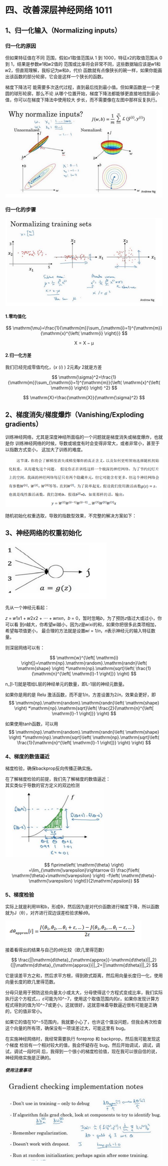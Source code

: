 # 四、改善深层神经网络 1011

## 1、归一化输入（Normalizing inputs）


### 归一化的原因

但如果特征值在不同
范围，假如𝑥1取值范围从 1 到 1000，特征𝑥2的取值范围从 0 到 1，结果是参数𝑤1和𝑤2值的
范围或比率将会非常不同，这些数据轴应该是𝑤1和𝑤2，但直观理解，我标记为𝑤和𝑏，代价
函数就有点像狭长的碗一样，如果你能画出该函数的部分轮廓，它会是这样一个狭长的函数。


梯度下降法可
能需要多次迭代过程，直到最后找到最小值。但如果函数是一个更圆的球形轮廓，那么不论
从哪个位置开始，梯度下降法都能够更直接地找到最小值，你可以在梯度下降法中使用较大
步长，而不需要像在左图中那样反复执行。

![1011_01.png](https://github.com/ta00231/DeepLearning/blob/main/Pictures/1011_01.png)

### 归一化的步骤

![1011_02.png](https://github.com/ta00231/DeepLearning/blob/main/Pictures/1011_02.png)

#### 1.零均值化

$$
\mathrm{\mu}=\frac{1}{\mathrm{m}}\sum_{\mathrm{i}=1}^{\mathrm{m}}{\mathrm{x}^{\left( \mathrm{i} \right)}}
$$


$$
\mathrm{X}=\mathrm{X}-\mathrm{\mu}
$$


#### 2.归一化方差

我们已经完成零值均化，(𝑥
(𝑖)
)
2元素𝑦
2就是方差

$$
\mathrm{\sigma}^2=\frac{1}{\mathrm{m}}\sum_{\mathrm{i}=1}^{\mathrm{m}}{\left( \mathrm{x}^{\left( \mathrm{i} \right)} \right) ^2}
$$


$$
\mathrm{X}=\frac{\mathrm{X}}{\mathrm{\sigma}^2}
$$


## 2、梯度消失/梯度爆炸（Vanishing/Exploding gradients）

训练神经网络，尤其是深度神经所面临的一个问题就是梯度消失或梯度爆炸，也就是你
训练神经网络的时候，导数或坡度有时会变得非常大，或者非常小，甚至于以指数方式变小，
这加大了训练的难度。


![1011_04.png](https://github.com/ta00231/DeepLearning/blob/main/Pictures/1011_04.png)

随机初始化权重选取，导致的指数型效果，不完整的解决方案如下：

## 3、神经网络的权重初始化

![1011_03.png](https://github.com/ta00231/DeepLearning/blob/main/Pictures/1011_03.png)

先从一个神经元看起：

𝑧 = 𝑤1𝑥1 + 𝑤2𝑥2 + ⋯ + 𝑤𝑛𝑥𝑛，𝑏 = 0，暂时忽略𝑏，为了预防𝑧值过大或过小，你可以看
到𝑛越大，你希望𝑤𝑖越小，因为𝑧是𝑤𝑖𝑥𝑖的和，如果你把很多此类项相加，希望每项值更小，
最合理的方法就是设置𝑤𝑖 =
1/𝑛，𝑛表示神经元的输入特征数量。

则深层网络可以有：

$$
\mathrm{w}^{\left[ \mathrm{i} \right]}=\mathrm{np}.\mathrm{random}.\mathrm{randn}\left( \mathrm{shape} \right) *\mathrm{np}.\mathrm{sqrt}\left( \frac{1}{\mathrm{n}^{\left[ \mathrm{l}-1 \right]}} \right) 
$$


n_[l-1]就是喂给L层的神经单元的数量，即L-1层的神经元数量。

如果你是用的是 Relu 激活函数，而不是1/𝑛，方差设置为2/𝑛，效果会更好，即$$
\mathrm{np}.\mathrm{random}.\mathrm{randn}\left( \mathrm{shape} \right) *\mathrm{np}.\mathrm{sqrt}\left( \frac{2}{\mathrm{n}^{\left[ \mathrm{l}-1 \right]}} \right) 
$$
  
如果使用tanh函数，可以用$$
\mathrm{np}.\mathrm{random}.\mathrm{randn}\left( \mathrm{shape} \right) *\mathrm{np}.\mathrm{sqrt}\left( \mathrm{np}.\mathrm{sqrt}\left( \frac{1}{\mathrm{n}^{\left[ \mathrm{l}-1 \right]}} \right) \right) 
$$



### 4、梯度的数值逼近

梯度检验，确保backprop反向传播正确实施。

在了解梯度检验的前提，我们先了解梯度的数值逼近：  
其实类似于导数的官方定义的双边检测
![1011_05.png](https://github.com/ta00231/DeepLearning/blob/main/Pictures/1011_05.png)

$$
f\prime\left( \mathrm{\theta} \right) =\lim_{\mathrm{\varepsilon}\rightarrow 0} \frac{f\left( \mathrm{\theta}+\mathrm{\varepsilon} \right) -f\left( \mathrm{\theta}-\mathrm{\varepsilon} \right)}{2\mathrm{\epsilon}}
$$


### 5、梯度检验

实际上就是利用W和b，形成θ，然后因为是对代价函数进行梯度下降，所以函数就为J（θ），对齐进行双边误差检验求解dθ。

![1011_06.png](https://github.com/ta00231/DeepLearning/blob/main/Pictures/1011_06.png)

接着看得出的结果与自己的dθ比较（欧几里得范数）

$$
\frac{||\mathrm{d\theta}_{\mathrm{approx}}-\mathrm{d\theta}||_2}{||\mathrm{d\theta}_{\mathrm{approx}}||_2+||\mathrm{d\theta}||_2}
$$


它是误差平方之和，然后求平方根，得到欧式距离，然后用向量长度归一化，使用向量长度的欧几里得范数。

分母只是用于预防这些向量太小或太大，分母使得这个方程式变成比率，我们实际执行这个方程式，，𝜀可能为10^−7，使用这个取值范围内的𝜀，如果你发现计算方程式得到的值为10^−7或更小，这就很好，这就意味着导数逼近很有可能是正确的，它的值非常小。

如果它的值在10^−5范围内，我就要小心了，也许这个值没问题，但我会再次检查这个向量的所有项，确保没有一项误差过大，可能这里有 bug。

在实施神经网络时，我经常需要执行 foreprop 和 backprop，然后我可能发现这个梯度
检验有一个相对较大的值，我会怀疑存在 bug，然后开始调试，调试，调试，调试一段时间
后，我得到一个很小的梯度检验值，现在我可以很自信的说，神经网络实施是正确的。

##### 使用注意事项

![1011_07.png](https://github.com/ta00231/DeepLearning/blob/main/Pictures/1011_07.png)
